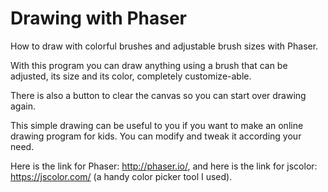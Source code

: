 # Drawing with Phaser
 How to draw with colorful brushes and adjustable brush sizes with Phaser.
 
With this program you can draw anything using a brush that can be adjusted, its size and its color, completely customize-able.

There is also a button to clear the canvas so you can start over drawing again.

This simple drawing can be useful to you if you want to make an online drawing program for kids. You can modify and tweak it according your need.
 
Here is the link for Phaser: http://phaser.io/,
and here is the link for jscolor: https://jscolor.com/ (a handy color picker tool I used).
